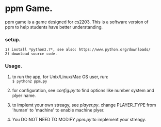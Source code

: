 # ppm Game.

ppm game is a game designed for cs2203. This is a software version of ppm to help students have better understanding.  

### setup.  
	1) install *python2.7*, see also: https://www.python.org/downloads/
    2) download source code.
    	
### Usage.

1) to run the app, for Unix/Linux/Mac OS user, run:  
		```
        $ python2 ppm.py 
        ```   
2) for configuration, see *config.py* to find options like number system and plyer name.   

3) to implemt your own streagy, see *player.py*. change PLAYER_TYPE from 'human' to 'machine' to enable machine plyer. 
4) You DO NOT NEED TO MODIFY *ppm.py* to implement your streagy.   

